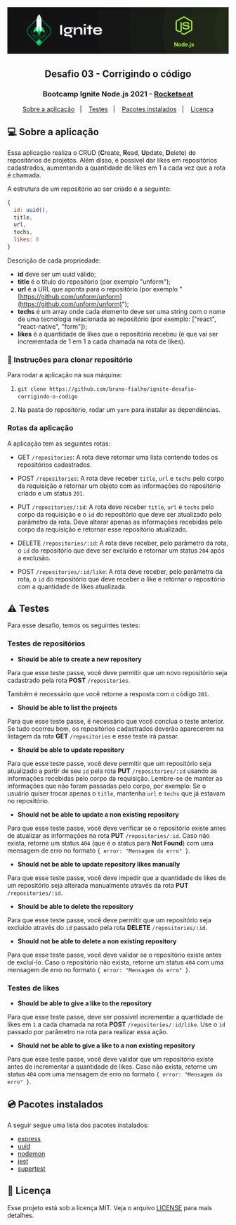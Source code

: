 <!-- <p align="right">
  <a href="README.en.md">🇺🇸</a>&nbsp;&nbsp;&nbsp;|&nbsp;&nbsp;&nbsp;
  <a href="README.md">🇧🇷</a>&nbsp;&nbsp;&nbsp;
</p> -->

<img alt="Ignite" src=./src/assets/header-ignite.png />

<h2 align="center">
  Desafio 03 - Corrigindo o código
</h2>
<h3 align="center">
  Bootcamp Ignite Node.js 2021 - <a href="https://rocketseat.com.br/">Rocketseat</a>
</h3>

<p align="center">
  <a href="#computer-sobre-a-aplicação">Sobre a aplicação</a>&nbsp;&nbsp;&nbsp;|&nbsp;&nbsp;&nbsp;
  <a href="#warning-testes">Testes</a>&nbsp;&nbsp;&nbsp;|&nbsp;&nbsp;&nbsp;
  <a href="#cd-pacotes-instalados">Pacotes instalados</a>&nbsp;&nbsp;&nbsp;|&nbsp;&nbsp;&nbsp;
  <a href="#memo-licença">Licença</a>
</p>

## :computer: Sobre a aplicação

Essa aplicação realiza o CRUD (**C**reate, **R**ead, **U**pdate, **D**elete) de repositórios de projetos. Além disso, é possível dar likes em repositórios cadastrados, aumentando a quantidade de likes em 1 a cada vez que a rota é chamada.

A estrutura de um repositório ao ser criado é a seguinte: 

```jsx
{
  id: uuid(),
  title,
  url,
  techs,
  likes: 0
}
```

Descrição de cada propriedade:

- **id** deve ser um uuid válido;
- **title** é o título do repositório (por exemplo "unform");
- **url** é a URL que aponta para o repositório (por exemplo "[https://github.com/unform/unform](https://github.com/unform/unform)");
- **techs** é um array onde cada elemento deve ser uma string com o nome de uma tecnologia relacionada ao repositório (por exemplo: ["react", "react-native", "form"]);
- **likes** é a quantidade de likes que o repositório recebeu (e que vai ser incrementada de 1 em 1 a cada chamada na rota de likes).

### :link: Instruções para clonar repositório

Para rodar a aplicação na sua máquina:

1. `git clone https://github.com/bruno-fialho/ignite-desafio-corrigindo-o-codigo`

2. Na pasta do repositório, rodar um `yarn` para instalar as dependências.

### Rotas da aplicação

A aplicação tem as seguintes rotas:

- GET `/repositories`: A rota deve retornar uma lista contendo todos os repositórios cadastrados.

- POST `/repositories`: A rota deve receber `title`, `url` e `techs` pelo corpo da requisição e retornar um objeto com as informações do repositório criado e um status `201`.

- PUT `/repositories/:id`: A rota deve receber `title`, `url` e `techs` pelo corpo da requisição e o `id` do repositório que deve ser atualizado pelo parâmetro da rota. Deve alterar apenas as informações recebidas pelo corpo da requisição e retornar esse repositório atualizado.

- DELETE `/repositories/:id`: A rota deve receber, pelo parâmetro da rota, o `id` do repositório que deve ser excluído e retornar um status `204` após a exclusão.

- POST `/repositories/:id/like`: A rota deve receber, pelo parâmetro da rota, o `id` do repositório que deve receber o like e retornar o repositório com a quantidade de likes atualizada.

## :warning: Testes

Para esse desafio, temos os seguintes testes:

### Testes de repositórios

- **Should be able to create a new repository**

Para que esse teste passe, você deve permitir que um novo repositório seja cadastrado pela rota **POST** `/repositories`.

Também é necessário que você retorne a resposta com o código `201`.

- **Should be able to list the projects**

Para que esse teste passe, é necessário que você conclua o teste anterior. Se tudo ocorreu bem, os repositórios cadastrados deverão aparecerem na listagem da rota **GET** `/repositories` e esse teste irá passar.

- **Should be able to update repository**

Para que esse teste passe, você deve permitir que um repositório seja atualizado a partir de seu `id` pela rota **PUT** `/repositories/:id` usando as informações recebidas pelo corpo da requisição. Lembre-se de manter as informações que não foram passadas pelo corpo, por exemplo:
Se o usuário quiser trocar apenas o `title`, mantenha `url` e `techs` que já estavam no repositório.

- **Should not be able to update a non existing repository**

Para que esse teste passe, você deve verificar se o repositório existe antes de atualizar as informações na rota **PUT** `/repositories/:id`. Caso não exista, retorne um status `404` (que é o status para **Not Found**) com uma mensagem de erro no formato `{ error: "Mensagem do erro" }`.

- **Should not be able to update repository likes manually**

Para que esse teste passe, você deve impedir que a quantidade de likes de um repositório seja alterada manualmente através da rota **PUT** `/repositories/:id`.

- **Should be able to delete the repository**

Para que esse teste passe, você deve permitir que um repositório seja excluído através do `id` passado pela rota **DELETE** `/repositories/:id`.

- **Should not be able to delete a non existing repository**

Para que esse teste passe, você deve validar se o repositório existe antes de excluí-lo. Caso o repositório não exista, retorne um status `404` com uma mensagem de erro no formato `{ error: "Mensagem do erro" }`.

### Testes de likes

- **Should be able to give a like to the repository**

Para que esse teste passe, deve ser possível incrementar a quantidade de likes em `1` a cada chamada na rota **POST** `/repositories/:id/like`. Use o `id` passado por parâmetro na rota para realizar essa ação.

- **Should not be able to give a like to a non existing repository**

Para que esse teste passe, você deve validar que um repositório existe antes de incrementar a quantidade de likes. Caso não exista, retorne um status `404` com uma mensagem de erro no formato `{ error: "Mensagem do erro" }`.

## :cd: Pacotes instalados

A seguir segue uma lista dos pacotes instalados:

- [express](https://www.npmjs.com/package/express)
- [uuid](https://github.com/uuidjs/uuid)
- [nodemon](https://github.com/remy/nodemon)
- [jest](https://jestjs.io/docs/en/getting-started)
- [supertest](https://www.npmjs.com/package/supertest)

## :memo: Licença

Esse projeto está sob a licença MIT. Veja o arquivo [LICENSE](LICENSE) para mais detalhes.